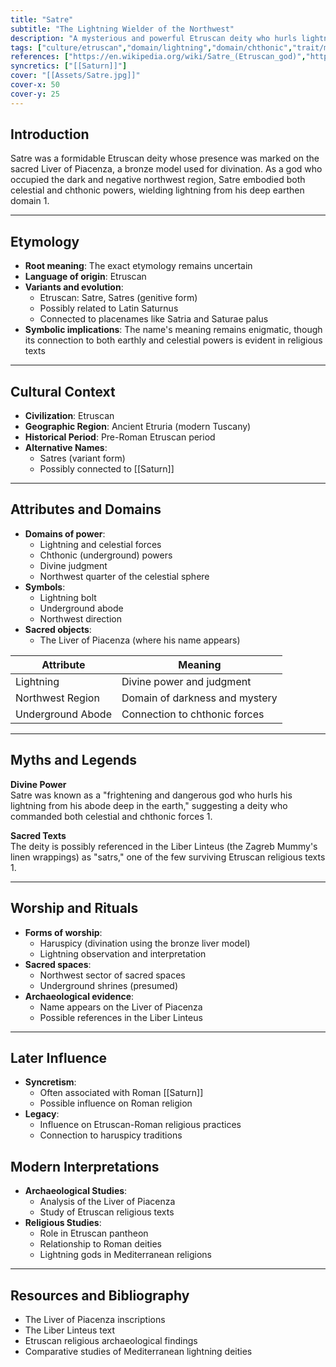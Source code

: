 ```yaml
---
title: "Satre"
subtitle: "The Lightning Wielder of the Northwest"
description: "A mysterious and powerful Etruscan deity who hurls lightning from his subterranean abode"
tags: ["culture/etruscan","domain/lightning","domain/chthonic","trait/male","trait/deity","domain/judgment"]
references: ["https://en.wikipedia.org/wiki/Satre_(Etruscan_god)","https://www.godchecker.com/etruscan-mythology/SATRE/"]
syncretics: ["[[Saturn]]"]
cover: "[[Assets/Satre.jpg]]"
cover-x: 50
cover-y: 25
---
```

##  Introduction
Satre was a formidable Etruscan deity whose presence was marked on the sacred Liver of Piacenza, a bronze model used for divination. As a god who occupied the dark and negative northwest region, Satre embodied both celestial and chthonic powers, wielding lightning from his deep earthen domain <mcreference link="https://en.wikipedia.org/wiki/Satre_(Etruscan_god)" index="1">1</mcreference>.

---

## Etymology

- **Root meaning**: The exact etymology remains uncertain
- **Language of origin**: Etruscan
- **Variants and evolution**: 
  - Etruscan: Satre, Satres (genitive form)
  - Possibly related to Latin Saturnus
  - Connected to placenames like Satria and Saturae palus
- **Symbolic implications**: The name's meaning remains enigmatic, though its connection to both earthly and celestial powers is evident in religious texts

---

##  Cultural Context

- **Civilization**: Etruscan
- **Geographic Region**: Ancient Etruria (modern Tuscany)
- **Historical Period**: Pre-Roman Etruscan period
- **Alternative Names**:
  - Satres (variant form)
  - Possibly connected to [[Saturn]]

---

## Attributes and Domains

- **Domains of power**: 
  - Lightning and celestial forces
  - Chthonic (underground) powers
  - Divine judgment
  - Northwest quarter of the celestial sphere
- **Symbols**: 
  - Lightning bolt
  - Underground abode
  - Northwest direction
- **Sacred objects**: 
  - The Liver of Piacenza (where his name appears)

| Attribute | Meaning |
|-----------|----------|
| Lightning | Divine power and judgment |
| Northwest Region | Domain of darkness and mystery |
| Underground Abode | Connection to chthonic forces |

---

## Myths and Legends

**Divine Power**  
Satre was known as a "frightening and dangerous god who hurls his lightning from his abode deep in the earth," suggesting a deity who commanded both celestial and chthonic forces <mcreference link="https://en.wikipedia.org/wiki/Satre_(Etruscan_god)" index="1">1</mcreference>.

**Sacred Texts**  
The deity is possibly referenced in the Liber Linteus (the Zagreb Mummy's linen wrappings) as "satrs," one of the few surviving Etruscan religious texts <mcreference link="https://en.wikipedia.org/wiki/Satre_(Etruscan_god)" index="1">1</mcreference>.

---

## Worship and Rituals

- **Forms of worship**: 
  - Haruspicy (divination using the bronze liver model)
  - Lightning observation and interpretation
- **Sacred spaces**: 
  - Northwest sector of sacred spaces
  - Underground shrines (presumed)
- **Archaeological evidence**: 
  - Name appears on the Liver of Piacenza
  - Possible references in the Liber Linteus

---

## Later Influence

- **Syncretism**: 
  - Often associated with Roman [[Saturn]]
  - Possible influence on Roman religion
- **Legacy**: 
  - Influence on Etruscan-Roman religious practices
  - Connection to haruspicy traditions

## Modern Interpretations

- **Archaeological Studies**: 
  - Analysis of the Liver of Piacenza
  - Study of Etruscan religious texts
- **Religious Studies**:
  - Role in Etruscan pantheon
  - Relationship to Roman deities
  - Lightning gods in Mediterranean religions

---

## Resources and Bibliography

- The Liver of Piacenza inscriptions
- The Liber Linteus text
- Etruscan religious archaeological findings
- Comparative studies of Mediterranean lightning deities